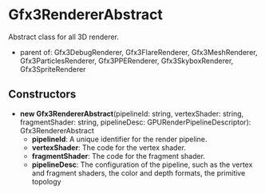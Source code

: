 # Gfx3RendererAbstract

Abstract class for all 3D renderer.
- parent of: Gfx3DebugRenderer, Gfx3FlareRenderer, Gfx3MeshRenderer, Gfx3ParticlesRenderer, Gfx3PPERenderer, Gfx3SkyboxRenderer, Gfx3SpriteRenderer
## Constructors
- **new Gfx3RendererAbstract**(pipelineId: string, vertexShader: string, fragmentShader: string, pipelineDesc: GPURenderPipelineDescriptor): Gfx3RendererAbstract   
   - **pipelineId**: A unique identifier for the render pipeline.
   - **vertexShader**: The code for the vertex shader.
   - **fragmentShader**: The code for the fragment shader.
   - **pipelineDesc**: The configuration of the pipeline, such as the vertex and fragment shaders, the color and depth formats, the primitive topology
